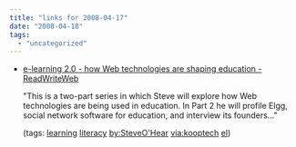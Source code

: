 ```yaml
---
title: "links for 2008-04-17"
date: "2008-04-18"
tags: 
  - "uncategorized"
---
```


- [e-learning 2.0 - how Web technologies are shaping education - ReadWriteWeb](http://www.readwriteweb.com/archives/e-learning_20.php)
    
    "This is a two-part series in which Steve will explore how Web technologies are being used in education. In Part 2 he will profile Elgg, social network software for education, and interview its founders..."
    
    (tags: [learning](http://del.icio.us/heinzwittenbrink/learning) [literacy](http://del.icio.us/heinzwittenbrink/literacy) [by:SteveO'Hear](http://del.icio.us/heinzwittenbrink/by:SteveO'Hear) [via:kooptech](http://del.icio.us/heinzwittenbrink/via:kooptech) [el](http://del.icio.us/heinzwittenbrink/el))
